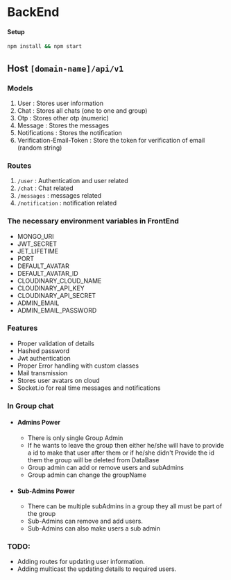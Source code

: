 # BackEnd

#### Setup

```bash
npm install && npm start
```

## **Host** `[domain-name]/api/v1`

### Models
1. User : Stores user information
2. Chat : Stores all chats (one to one and group)
3. Otp : Stores other otp (numeric)
4. Message : Stores the messages
5. Notifications : Stores the notification
6. Verification-Email-Token : Store the token for verification of email (random string)
### Routes
1. `/user` : Authentication and user related
2. `/chat` : Chat related
3. `/messages` : messages related
4. `/notification` : notification related
### The necessary environment variables in FrontEnd
* MONGO_URI
* JWT_SECRET
* JET_LIFETIME
* PORT
* DEFAULT_AVATAR
* DEFAULT_AVATAR_ID
* CLOUDINARY_CLOUD_NAME
* CLOUDINARY_API_KEY
* CLOUDINARY_API_SECRET
* ADMIN_EMAIL
* ADMIN_EMAIL_PASSWORD

### Features
* Proper validation of details
* Hashed password 
* Jwt authentication
* Proper Error handling with custom classes 
* Mail transmission 
* Stores user avatars on cloud
* Socket.io for real time messages and notifications
### In Group chat
* #### Admins Power
  - There is only single Group Admin
  - If he wants to leave the group then either he/she will have to provide a id to make that user after them or if he/she didn't Provide the id them the group will be deleted from DataBase
  - Group admin can add or remove users and subAdmins
  - Group admin can change the groupName
* #### Sub-Admins Power
  - There can be multiple subAdmins in a group they all must be part of the group
  - Sub-Admins can remove and add users.
  - Sub-Admins can also make users a sub admin
  
### TODO:
* Adding routes for updating user information.
* Adding multicast the updating details to required users.
